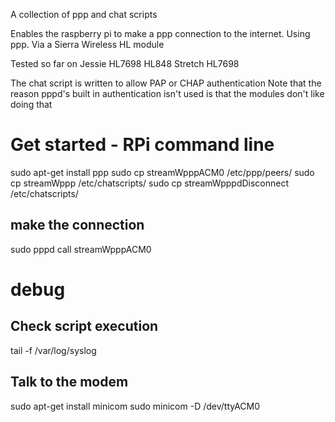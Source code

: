 A collection of ppp and chat scripts

Enables the raspberry pi to make a ppp connection to the internet. 
Using ppp. Via a Sierra Wireless HL module

Tested so far on
Jessie	HL7698	HL848
Stretch HL7698

The chat script is written to allow PAP or CHAP authentication
Note that the reason pppd's built in authentication isn't used is that the modules don't like doing that

# Get started - RPi command line

sudo apt-get install ppp
sudo cp streamWpppACM0 /etc/ppp/peers/
sudo cp streamWppp /etc/chatscripts/
sudo cp streamWpppdDisconnect /etc/chatscripts/

## make the connection
sudo pppd call streamWpppACM0

# debug
## Check script execution
tail -f /var/log/syslog

## Talk to the modem 

sudo apt-get install minicom
sudo minicom -D /dev/ttyACM0
